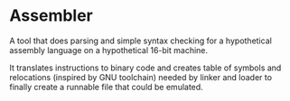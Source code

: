 # Assembler

A tool that does parsing and simple syntax checking for a hypothetical assembly language on a hypothetical 16-bit machine.

It translates instructions to binary code and creates table of symbols and relocations (inspired by GNU toolchain) needed by linker and loader to finally create a runnable file that could be emulated. 

